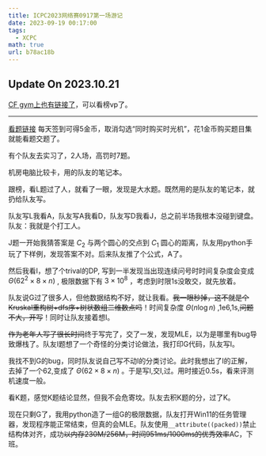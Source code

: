 ```yaml
---
title: ICPC2023网络赛0917第一场游记
date: 2023-09-19 00:17:00
tags:
  - XCPC
math: true
url: b78ac18b
---
```


## Update On 2023.10.21

[CF gym上也有链接了](https://codeforces.com/gym/104639)，可以看榜vp了。

---

[看题链接](https://pintia.cn/market/item/1703381331863785472) 每天签到可得5金币，取消勾选“同时购买时光机”，花1金币购买题目集就能看题交题了。

有个队友去实习了，2人场，高罚时7题。

<!--more-->

机房电脑比较卡，用的队友的笔记本。

跟榜，看L题过了人，就看了一眼，发现是大水题。既然用的是队友的笔记本，就扔给队友写。

队友写L我看A，队友写A我看D，队友写D我看J，总之前半场我根本没碰到键盘。队友：我就是个打工人。

J题一开始我猜答案是 $C_2$ 与两个圆心的交点到 $C_1$ 圆心的距离，队友用python手玩了下样例，发现答案不对。后来队友推了个公式，A了。

然后我看I，想了个trival的DP, 写到一半发现当出现连续问号时时间复杂度会变成 $\Theta(62^2\times 8\times n)$ , 极限数据下有 $3\times 10^8$ ，考虑到时限1s没敢交，就先放着。

队友说G过了很多人，但他数据结构不好，就让我看。~~我一眼秒掉，这不就是个Kruskal重构树+dfs序+树状数组二维数点吗~~！时间复杂度 $\Theta(n\log n)$ ,1e6,1s,~~问题不大，开写~~！同时让队友接着想I。

~~作为老年人写了很长时间~~终于写完了，交了一发，发现MLE，以为是哪里有bug导致爆栈了。队友I题想了一个奇怪的分类讨论做法，我打印G代码，队友写I。

我找不到G的bug，同时队友说自己写不动I的分类讨论。此时我想出了I的正解，去掉了一个62,变成了 $\Theta(62 \times 8 \times n)$ 。于是写I,交I,过。用时接近0.5s，看来评测机速度一般。

看K题，感觉K题结论显然，但我不会危寄坟。队友去积K题的分，过了K。

现在只剩G了，我用python造了一组G的极限数据，队友打开Win11的任务管理器，发现程序能正常结束，但真的会MLE。队友使用`__attribute((packed))`禁止结构体对齐，成功~~以内存230M/256M，时间951ms/1000ms的优秀效率~~AC，下班。

